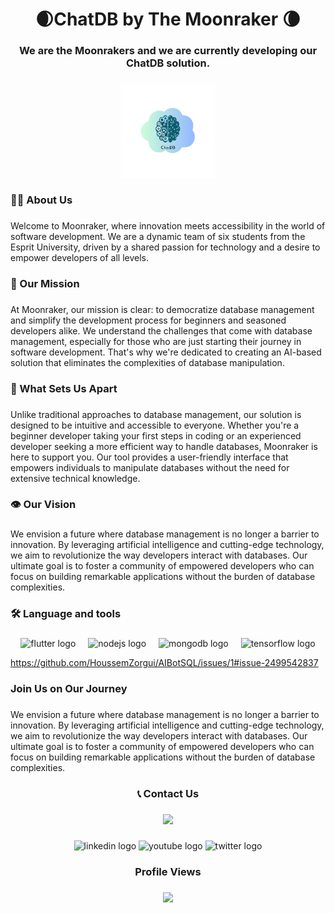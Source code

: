 <h1 align="center">🌒ChatDB by The Moonraker 🌘</h1>

###

<h3 align="center">We are the Moonrakers and we are currently developing our ChatDB solution.</h3>

###

<div align="center">
  <img height="150" src="https://github.com/PIM4sim5/.github/blob/main/profile/%5Bremoval.ai%5D_ee53c470-56ab-4bc8-b8ee-7e9eaa6561dd-moonraker.png?raw=true"  />
</div>

###

<h3 align="left">👩‍💻  About Us</h3>

###

<p align="left">Welcome to Moonraker, where innovation meets accessibility in the world of software development. We are a dynamic team of six students from the Esprit University, driven by a shared passion for technology and a desire to empower developers of all levels.</p>

###

<h3 align="left">🚀  Our Mission</h3>

###

<p align="left">At Moonraker, our mission is clear: to democratize database management and simplify the development process for beginners and seasoned developers alike. We understand the challenges that come with database management, especially for those who are just starting their journey in software development. That's why we're dedicated to creating an AI-based solution that eliminates the complexities of database manipulation.</p>

###

<h3 align="left">💪  What Sets Us Apart</h3>

###

<p align="left">Unlike traditional approaches to database management, our solution is designed to be intuitive and accessible to everyone. Whether you're a beginner developer taking your first steps in coding or an experienced developer seeking a more efficient way to handle databases, Moonraker is here to support you. Our tool provides a user-friendly interface that empowers individuals to manipulate databases without the need for extensive technical knowledge.</p>

###

<h3 align="left">👁  Our Vision</h3>

###

<p align="left">We envision a future where database management is no longer a barrier to innovation. By leveraging artificial intelligence and cutting-edge technology, we aim to revolutionize the way developers interact with databases. Our ultimate goal is to foster a community of empowered developers who can focus on building remarkable applications without the burden of database complexities.</p>

###

<h3 align="left">🛠 Language and tools</h3>

###

<div align="center">
  <img src="https://cdn.jsdelivr.net/gh/devicons/devicon/icons/flutter/flutter-original.svg" height="40" alt="flutter logo"  />
  <img width="12" />
  <img src="https://cdn.jsdelivr.net/gh/devicons/devicon/icons/nodejs/nodejs-original-wordmark.svg" height="40" alt="nodejs logo"  />
  <img width="12" />
  <img src="https://cdn.jsdelivr.net/gh/devicons/devicon/icons/mongodb/mongodb-plain-wordmark.svg" height="40" alt="mongodb logo"  />
  <img width="12" />
  <img src="https://cdn.jsdelivr.net/gh/devicons/devicon/icons/tensorflow/tensorflow-original.svg" height="40" alt="tensorflow logo"  />
</div>

https://github.com/HoussemZorgui/AIBotSQL/issues/1#issue-2499542837

###

<h3 align="left">Join Us on Our Journey</h3>

###

<p align="left">We envision a future where database management is no longer a barrier to innovation. By leveraging artificial intelligence and cutting-edge technology, we aim to revolutionize the way developers interact with databases. Our ultimate goal is to foster a community of empowered developers who can focus on building remarkable applications without the burden of database complexities.</p>

###

<h3 align="center">📞 Contact Us</h3>

###

<div align="center">
  <img height="200" src="https://media1.giphy.com/media/v1.Y2lkPTc5MGI3NjExZDRrMjdvbTl2NnQ4MHRrZGk4dTA4NWYweGVxOXZzNDdnb2FyaXIweSZlcD12MV9pbnRlcm5hbF9naWZfYnlfaWQmY3Q9Zw/CTX0ivSQbI78A/giphy.gif"  />
</div>

###

<div align="center">
  <img src="https://img.shields.io/static/v1?message=LinkedIn&logo=linkedin&label=&color=0077B5&logoColor=white&labelColor=&style=for-the-badge" height="25" alt="linkedin logo"  />
  <img src="https://img.shields.io/static/v1?message=Youtube&logo=youtube&label=&color=FF0000&logoColor=white&labelColor=&style=for-the-badge" height="25" alt="youtube logo"  />
  <img src="https://img.shields.io/static/v1?message=Twitter&logo=twitter&label=&color=1DA1F2&logoColor=white&labelColor=&style=for-the-badge" height="25" alt="twitter logo"  />
</div>

###

<h3 align="center">Profile Views</h3>

###

<div align="center">
  <img src="https://profile-counter.glitch.me/PIM4SIM5/count.svg?"  />
</div>

###
